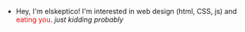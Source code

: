 * Hey, I'm elskeptico!
I'm interested in web design (html, CSS, js) and <span style="color:red">eating you</span>. *just kidding probably* 
<!---
elskeptico/elskeptico is a ✨ special ✨ repository because its `README.md` (this file) appears on your GitHub profile.
You can click the Preview link to take a look at your changes.
--->
